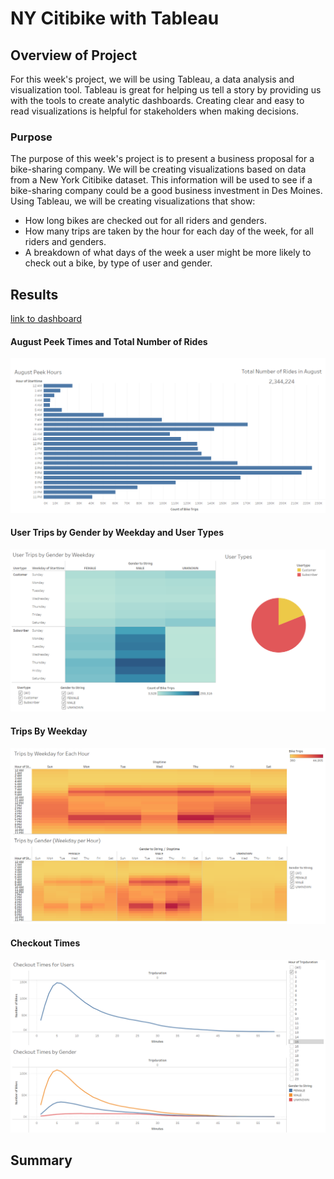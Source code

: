 # NY Citibike with Tableau

## Overview of Project
For this week's project, we will be using Tableau, a data analysis and visualization tool. Tableau is great for helping us tell a story by providing us with the tools to create analytic dashboards. Creating clear and easy to read visualizations is helpful for stakeholders when making decisions. 

### Purpose
The purpose of this week's project is to present a business proposal for a bike-sharing company. We will be creating visualizations based on data from a New York Citibike dataset. This information will be used to see if a bike-sharing company could be a good business investment in Des Moines. Using Tableau, we will be creating visualizations that show:
- How long bikes are checked out for all riders and genders.
- How many trips are taken by the hour for each day of the week, for all riders and genders.
- A breakdown of what days of the week a user might be more likely to check out a bike, by type of user and gender.

## Results

[link to dashboard](https://public.tableau.com/views/NYC-Citibike-Challenge_16279379182660/NYCCitibikeAnalysis?:language=en-US&:display_count=n&:origin=viz_share_link "Link to Dashboards/Story")


#### August Peek Times and Total Number of Rides

![AugustOverview](/Resources/AugustOverview.PNG)

#### User Trips by Gender by Weekday and User Types

![UserTypesbyGenderbyWeekday](/Resources/UserTypesbyGenderbyWeekday.PNG)

#### Trips By Weekday 

![TripsByWeekday](/Resources/TripsByWeekday.PNG)

#### Checkout Times

![CheckoutTimes](/Resources/CheckoutTimes.PNG)

## Summary
